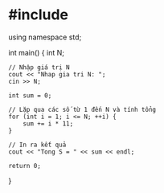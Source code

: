 # #include <iostream>
using namespace std;

int main() {
    int N;
    
    // Nhập giá trị N
    cout << "Nhap gia tri N: ";
    cin >> N;

    int sum = 0;

    // Lặp qua các số từ 1 đến N và tính tổng
    for (int i = 1; i <= N; ++i) {
        sum += i * 11;
    }

    // In ra kết quả
    cout << "Tong S = " << sum << endl;

    return 0;
}
